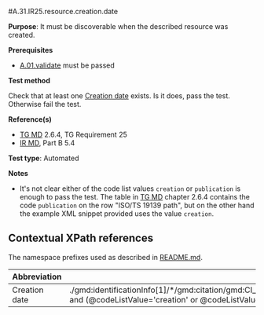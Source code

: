 #A.31.IR25.resource.creation.date

**Purpose**: It must be discoverable when the described resource was created.

**Prerequisites**
* [A.01.validate](A.01.validate.md) must be passed

**Test method**

Check that at least one [Creation date](#creationDate) exists. Is it does, pass the test. Otherwise fail the test.

**Reference(s)**

* [TG MD](README.md#ref_TG_MD) 2.6.4, TG Requirement 25
* [IR MD](README.md#ref_IR_MD), Part B 5.4

**Test type**: Automated

**Notes**

* It's not clear either of the code list values ```creation``` or ```publication``` is enough to pass the test. The table in [TG MD](README.md#ref_TG_MD) chapter 2.6.4 contains the code ```publication``` on the row "ISO/TS 19139 path", but on the other hand the
example XML snippet provided uses the value ```creation```.


## Contextual XPath references

The namespace prefixes used as described in [README.md](./README.md#namespaces).

Abbreviation                                   |  XPath expression (relative to gmd:MD_Metadata)
-----------------------------------------------| -------------------------------------------------------------------------
Creation date <a name="creationDate"></a>   | ./gmd:identificationInfo[1]/\*/gmd:citation/gmd:CI_Citation/gmd:date/gmd:CI_Date[gmd:dateType/gmd:CI_DateTypeCode/(@codeList='http://www.isotc211.org/2005/resources/codeList.xml#CI_DateTypeCode' and (@codeListValue='creation' or @codeListValue='publication'))]/gmd:date/gco:Date
